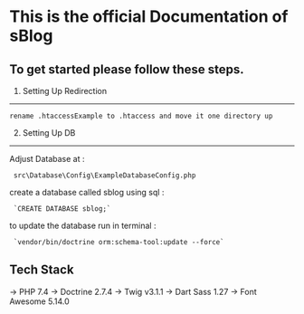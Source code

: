 # This is the official Documentation of sBlog

## To get started please follow these steps.

1. Setting Up Redirection
___
    rename .htaccessExample to .htaccess and move it one directory up

2. Setting Up DB
___
  Adjust Database at :
    
     src\Database\Config\ExampleDatabaseConfig.php

 create a database called sblog using sql :
    
     `CREATE DATABASE sblog;`
    
  to update the database run in terminal :
 
     `vendor/bin/doctrine orm:schema-tool:update --force`

## Tech Stack

-> PHP 7.4
-> Doctrine 2.7.4
-> Twig v3.1.1
-> Dart Sass 1.27
-> Font Awesome 5.14.0